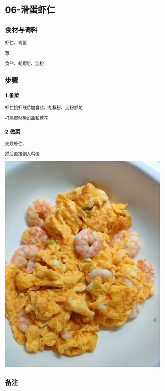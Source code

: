 # 06-滑蛋虾仁

## 食材与调料

虾仁、鸡蛋

葱

食盐、胡椒粉、淀粉



## 步骤

### 1.备菜

虾仁挑虾线后加食盐、胡椒粉、淀粉抓匀

打鸡蛋然后加盐和葱花





### 2.做菜

先炒虾仁、

然后直接倒入鸡蛋



![b8088f7542c4642a355403130571564](assets/b8088f7542c4642a355403130571564-17030850955751.jpg)



## 备注



